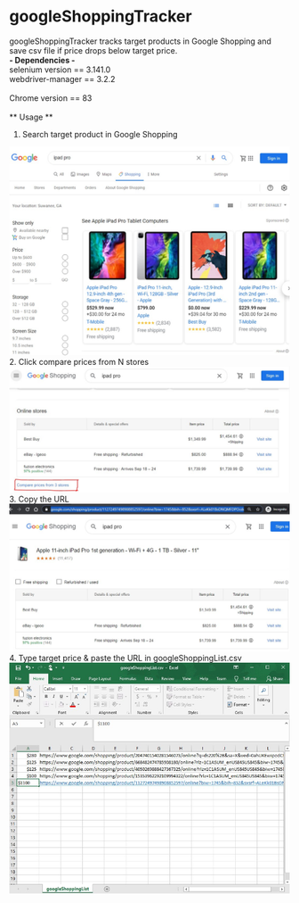# googleShoppingTracker
googleShoppingTracker tracks target products in Google Shopping and save csv file if price drops below target price.
<br>
**- Dependencies -** <br>
selenium version == 3.141.0 <br>
webdriver-manager == 3.2.2 <br>
<br>
Chrome version == 83 
 <br> <br>
** Usage ** <br>
1.	Search target product in Google Shopping<br>
<img src="Screenshots/Screenshot1.jpg"  width="600">
2.	Click compare prices from N stores <br>
<img src="Screenshots/Screenshot2.jpg"  width="600">
3.	Copy the URL <br>
<img src="Screenshots/Screenshot3.jpg"  width="600">
4.	Type target price & paste the URL in googleShoppingList.csv <br>
<img src="Screenshots/Screenshot4.jpg"  width="600">
